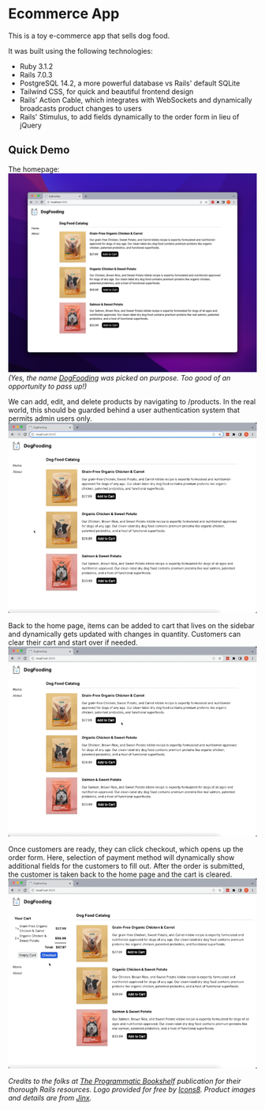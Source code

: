 # Ecommerce App
This is a toy e-commerce app that sells dog food. 

It was built using the following technologies:
- Ruby 3.1.2
- Rails 7.0.3
- PostgreSQL 14.2, a more powerful database vs Rails' default SQLite
- Tailwind CSS, for quick and beautiful frontend design
- Rails' Action Cable, which integrates with WebSockets and dynamically broadcasts product changes to users
- Rails' Stimulus, to add fields dynamically to the order form in lieu of jQuery

## Quick Demo

The homepage:
![homepage](https://github.com/quandollar/ecommerce-app/blob/main/app/assets/images/home.png)
*(Yes, the name [DogFooding](https://www.makeuseof.com/what-is-dogfooding/) was picked on purpose. Too good of an opportunity to pass up!)*

We can add, edit, and delete products by navigating to /products. In the real world, this should be
guarded behind a user authentication system that permits admin users only.
![edit](https://github.com/quandollar/ecommerce-app/blob/main/app/assets/images/edit%20products.gif)

Back to the home page, items can be added to cart that lives on the sidebar and dynamically gets 
updated with changes in quantity. Customers can clear their cart and start over if needed.
![add_to_cart](https://github.com/quandollar/ecommerce-app/blob/main/app/assets/images/add%20to%20cart.gif)

Once customers are ready, they can click checkout, which opens up the order form. Here, selection of 
payment method will dynamically show additional fields for the customers to fill out. After the order is
submitted, the customer is taken back to the home page and the cart is cleared.
![checkout](https://github.com/quandollar/ecommerce-app/blob/main/app/assets/images/checkout.gif)

*Credits to the folks at [The Programmatic Bookshelf](https://pragprog.com/) publication for their thorough Rails resources.*
*Logo provided for free by [Icons8](https://icons8.com/).*
*Product images and details are from [Jinx](https://www.thinkjinx.com/).*